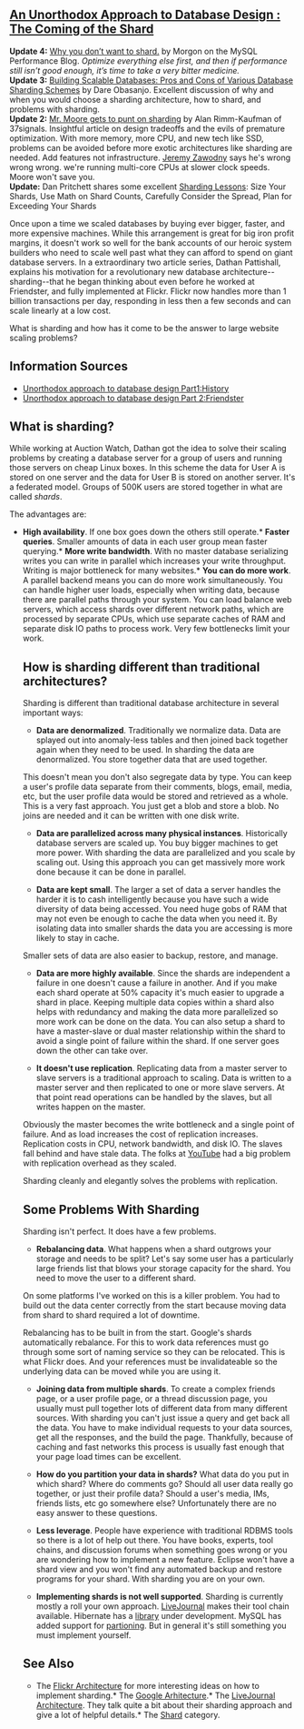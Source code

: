 ## [An Unorthodox Approach to Database Design : The Coming of the Shard](/blog/2009/8/6/an-unorthodox-approach-to-database-design-the-coming-of-the.html)

    

    

**Update 4:** [Why you don’t want to shard.](http://www.mysqlperformanceblog.com/2009/08/06/why-you-dont-want-to-shard/) by Morgon on the MySQL Performance Blog. _Optimize everything else first, and then if performance still isn’t good enough, it’s time to take a very bitter medicine._  
**Update 3:** [Building Scalable Databases: Pros and Cons of Various Database Sharding Schemes](http://www.25hoursaday.com/weblog/2009/01/16/BuildingScalableDatabasesProsAndConsOfVariousDatabaseShardingSchemes.aspx) by Dare Obasanjo. Excellent discussion of why and when you would choose a sharding architecture, how to shard, and problems with sharding.  
**Update 2:** [Mr. Moore gets to punt on sharding](http://www.37signals.com/svn/posts/1509-mr-moore-gets-to-punt-on-sharding#) by Alan Rimm-Kaufman of 37signals. Insightful article on design tradeoffs and the evils of premature optimization. With more memory, more CPU, and new tech like SSD, problems can be avoided before more exotic architectures like sharding are needed. Add features not infrastructure. [Jeremy Zawodny](http://jeremy.zawodny.com/blog/archives/010841.html) says he's wrong wrong wrong. we're running multi-core CPUs at slower clock speeds. Moore won't save you.  
**Update:** Dan Pritchett shares some excellent [Sharding Lessons](http://www.addsimplicity.com/adding_simplicity_an_engi/2008/08/shard-lessons.html): Size Your Shards, Use Math on Shard Counts, Carefully Consider the Spread, Plan for Exceeding Your Shards  

Once upon a time we scaled databases by buying ever bigger, faster, and more expensive machines. While this arrangement is great for big iron profit margins, it doesn't work so well for the bank accounts of our heroic system builders who need to scale well past what they can afford to spend on giant database servers. In a extraordinary two article series, Dathan Pattishall, explains his motivation for a revolutionary new database architecture--sharding--that he began thinking about even before he worked at Friendster, and fully implemented at Flickr. Flickr now handles more than 1 billion transactions per day, responding in less then a few seconds and can scale linearly at a low cost.

What is sharding and how has it come to be the answer to large website scaling problems?

## Information Sources

*   [Unorthodox approach to database design Part1:History](http://mysqldba.blogspot.com/2006/10/unorthodox-approach-to-database-design.html)
*   [Unorthodox approach to database design Part 2:Friendster](http://mysqldba.blogspot.com/2006/11/unorthodox-approach-to-database-design.html)

## What is sharding?

While working at Auction Watch, Dathan got the idea to solve their scaling problems by creating a database server for a group of users and running those servers on cheap Linux boxes. In this scheme the data for User A is stored on one server and the data for User B is stored on another server. It's a federated model. Groups of 500K users are stored together in what are called _shards_.  

The advantages are:

*   **High availability**. If one box goes down the others still operate.*   **Faster queries**. Smaller amounts of data in each user group mean faster querying.*   **More write bandwidth**. With no master database serializing writes you can write in parallel which increases your write throughput. Writing is major bottleneck for many websites.*   **You can do more work**. A parallel backend means you can do more work simultaneously. You can handle higher user loads, especially when writing data, because there are parallel paths through your system. You can load balance web servers, which access shards over different network paths, which are processed by separate CPUs, which use separate caches of RAM and separate disk IO paths to process work. Very few bottlenecks limit your work.  

    ## How is sharding different than traditional architectures?

    Sharding is different than traditional database architecture in several important ways:  

    *   **Data are denormalized**. Traditionally we normalize data. Data are splayed out into anomaly-less tables and then joined back together again when they need to be used. In sharding the data are denormalized. You store together data that are used together.  

    This doesn't mean you don't also segregate data by type. You can keep a user's profile data separate from their comments, blogs, email, media, etc, but the user profile data would be stored and retrieved as a whole. This is a very fast approach. You just get a blob and store a blob. No joins are needed and it can be written with one disk write.  

    *   **Data are parallelized across many physical instances**. Historically database servers are scaled up. You buy bigger machines to get more power. With sharding the data are parallelized and you scale by scaling out. Using this approach you can get massively more work done because it can be done in parallel.  

    *   **Data are kept small**. The larger a set of data a server handles the harder it is to cash intelligently because you have such a wide diversity of data being accessed. You need huge gobs of RAM that may not even be enough to cache the data when you need it. By isolating data into smaller shards the data you are accessing is more likely to stay in cache.  

    Smaller sets of data are also easier to backup, restore, and manage.  

    *   **Data are more highly available**. Since the shards are independent a failure in one doesn't cause a failure in another. And if you make each shard operate at 50% capacity it's much easier to upgrade a shard in place. Keeping multiple data copies within a shard also helps with redundancy and making the data more parallelized so more work can be done on the data. You can also setup a shard to have a master-slave or dual master relationship within the shard to avoid a single point of failure within the shard. If one server goes down the other can take over.  

    *   **It doesn't use replication**. Replicating data from a master server to slave servers is a traditional approach to scaling. Data is written to a master server and then replicated to one or more slave servers. At that point read operations can be handled by the slaves, but all writes happen on the master.  

    Obviously the master becomes the write bottleneck and a single point of failure. And as load increases the cost of replication increases. Replication costs in CPU, network bandwidth, and disk IO. The slaves fall behind and have stale data. The folks at [YouTube](http://highscalability.com/youtube-architecture) had a big problem with replication overhead as they scaled.  

    Sharding cleanly and elegantly solves the problems with replication.  

    ## Some Problems With Sharding

    Sharding isn't perfect. It does have a few problems.  

    *   **Rebalancing data**. What happens when a shard outgrows your storage and needs to be split? Let's say some user has a particularly large friends list that blows your storage capacity for the shard. You need to move the user to a different shard.  

    On some platforms I've worked on this is a killer problem. You had to build out the data center correctly from the start because moving data from shard to shard required a lot of downtime.  

    Rebalancing has to be built in from the start. Google's shards automatically rebalance. For this to work data references must go through some sort of naming service so they can be relocated. This is what Flickr does. And your references must be invalidateable so the underlying data can be moved while you are using it.  

    *   **Joining data from multiple shards**. To create a complex friends page, or a user profile page, or a thread discussion page, you usually must pull together lots of different data from many different sources. With sharding you can't just issue a query and get back all the data. You have to make individual requests to your data sources, get all the responses, and the build the page. Thankfully, because of caching and fast networks this process is usually fast enough that your page load times can be excellent.  

    *   **How do you partition your data in shards?** What data do you put in which shard? Where do comments go? Should all user data really go together, or just their profile data? Should a user's media, IMs, friends lists, etc go somewhere else? Unfortunately there are no easy answer to these questions.  

    *   **Less leverage**. People have experience with traditional RDBMS tools so there is a lot of help out there. You have books, experts, tool chains, and discussion forums when something goes wrong or you are wondering how to implement a new feature. Eclipse won't have a shard view and you won't find any automated backup and restore programs for your shard. With sharding you are on your own.  

    *   **Implementing shards is not well supported**. Sharding is currently mostly a roll your own approach. [LiveJournal](http://highscalability.com/livejournal-architecture) makes their tool chain available. Hibernate has a [library](http://highscalability.com/product-hibernate-shards) under development. MySQL has added support for [partioning](http://dev.mysql.com/doc/refman/5.1/en/partitioning.html). But in general it's still something you must implement yourself.  

    ## See Also

    *   The [Flickr Architecture](http://highscalability.com/flickr-architecture) for more interesting ideas on how to implement sharding.*   The [Google Arhitecture](http://highscalability.com/google-architecture).*   The [LiveJournal Architecture](http://highscalability.com/livejournal-architecture). They talk quite a bit about their sharding approach and give a lot of helpful details.*   The [Shard](/blog/category/shard) category.    